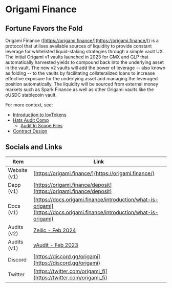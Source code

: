 # Origami Finance

## Fortune Favors the Fold

Origami Finance ([https://origami.finance/](https://origami.finance/)) is a protocol that utilises available sources of liquidity to provide constant leverage for whitelisted liquid-staking strategies through a simple vault UX. The initial Origami v1 vaults launched in 2023 for GMX and GLP that automatically harvested yields to compound back into the underlying asset in the vault. The new v2 vaults will add the power of leverage -- also known as folding -- to the vaults by facilitating collateralized loans to increase effective exposure for the underlying asset and managing the leveraged position automatically. The liquidity will be sourced from external money markets such as Spark Finance as well as other Origami vaults like the oUSDC stablecoin vault.

For more context, see:

* [Introduction to lovTokens](./contents/lovTokenIntro.md)
* [Hats Audit Comp](./contents/OrigamiHatsAuditComp.md)
  * [Audit In Scope Files](./contents/in-scope-files.txt)
* [Contract Design](./contents/ContractDesign.md)

## Socials and Links

| Item    | Link                                                             |
| ------- | ---------------------------------------------------------------- |
| Website (v1) | [https://origami.finance/](https://origami.finance/)             |
| Dapp (v1)    | [https://origami.finance/deposit](https://origami.finance/deposit) |
| Docs (v1)    | [https://docs.origami.finance/introduction/what-is-origami](https://docs.origami.finance/introduction/what-is-origami)    |
| Audits (v2) | [Zellic - Feb 2024](../audits/origami-v2/)             |
| Audits (v1) | [yAudit - Feb 2023](../audits/origami-v1/)             |
| Discord | [https://discord.gg/origami](https://discord.gg/origami)         |
| Twitter | [https://twitter.com/origami_fi](https://twitter.com/origami_fi) |
